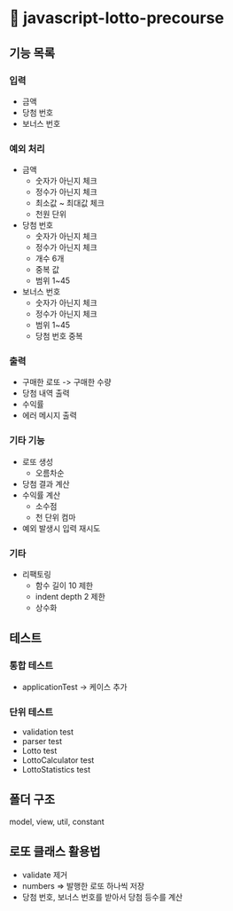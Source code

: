 # 🎰 javascript-lotto-precourse

## 기능 목록

### 입력

- 금액
- 당첨 번호
- 보너스 번호

### 예외 처리

- 금액
  - 숫자가 아닌지 체크
  - 정수가 아닌지 체크
  - 최소값 ~ 최대값 체크
  - 천원 단위
- 당첨 번호
  - 숫자가 아닌지 체크
  - 정수가 아닌지 체크
  - 개수 6개
  - 중복 값
  - 범위 1~45
- 보너스 번호
  - 숫자가 아닌지 체크
  - 정수가 아닌지 체크
  - 범위 1~45
  - 당첨 번호 중복

### 출력

- 구매한 로또 -> 구매한 수량
- 당첨 내역 출력
- 수익률
- 에러 메시지 출력

### 기타 기능

- 로또 생성
  - 오름차순
- 당첨 결과 계산
- 수익률 계산
  - 소수점
  - 천 단위 컴마
- 예외 발생시 입력 재시도

### 기타

- 리팩토링
  - 함수 길이 10 제한
  - indent depth 2 제한
  - 상수화

## 테스트

### 통합 테스트

- applicationTest -> 케이스 추가

### 단위 테스트

- validation test
- parser test
- Lotto test
- LottoCalculator test
- LottoStatistics test

## 폴더 구조

model, view, util, constant

## 로또 클래스 활용법

- validate 제거
- numbers => 발행한 로또 하나씩 저장
- 당첨 번호, 보너스 번호를 받아서 당첨 등수를 계산

